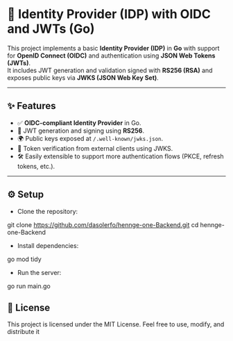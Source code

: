 # 🚀 Identity Provider (IDP) with OIDC and JWTs (Go)

This project implements a basic **Identity Provider (IDP)** in **Go** with support for **OpenID Connect (OIDC)** and authentication using **JSON Web Tokens (JWTs)**.  
It includes JWT generation and validation signed with **RS256 (RSA)** and exposes public keys via **JWKS (JSON Web Key Set)**.

---

## ✨ Features

- ✅ **OIDC-compliant Identity Provider** in Go.  
- 🔑 JWT generation and signing using **RS256**.  
- 🌍 Public keys exposed at `/.well-known/jwks.json`.  
- 🔐 Token verification from external clients using JWKS.  
- 🛠 Easily extensible to support more authentication flows (PKCE, refresh tokens, etc.).

---

## ⚙️ Setup

- Clone the repository:

git clone https://github.com/dasolerfo/hennge-one-Backend.git
cd hennge-one-Backend 

- Install dependencies:

go mod tidy

 - Run the server:

go run main.go

## 📜 License

This project is licensed under the MIT License.
Feel free to use, modify, and distribute it 
